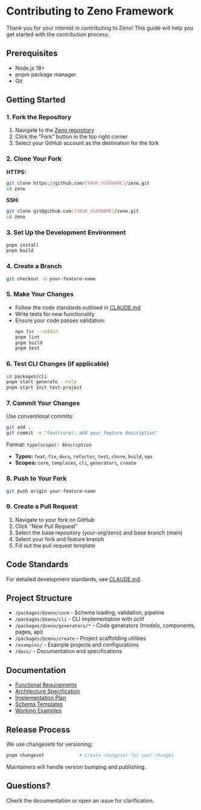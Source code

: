 # Contributing to Zeno Framework

Thank you for your interest in contributing to Zeno! This guide will help you get started with the contribution process.

## Prerequisites

- Node.js 18+
- pnpm package manager
- Git

## Getting Started

### 1. Fork the Repository

1. Navigate to the [Zeno repository](https://github.com/TandemCreativeDev/zeno)
2. Click the "Fork" button in the top right corner
3. Select your GitHub account as the destination for the fork

### 2. Clone Your Fork

**HTTPS:**

```bash
git clone https://github.com/[YOUR_USERNAME]/zeno.git
cd zeno
```

**SSH:**

```bash
git clone git@github.com:[YOUR_USERNAME]/zeno.git
cd zeno
```

### 3. Set Up the Development Environment

```bash
pnpm install
pnpm build
```

### 4. Create a Branch

```bash
git checkout -b your-feature-name
```

### 5. Make Your Changes

- Follow the code standards outlined in [CLAUDE.md](CLAUDE.md)
- Write tests for new functionality
- Ensure your code passes validation:
  ```bash
  npx tsc --noEmit
  pnpm lint
  pnpm build
  pnpm test
  ```

### 6. Test CLI Changes (if applicable)

```bash
cd packages/cli
pnpm start generate --help
pnpm start init test-project
```

### 7. Commit Your Changes

Use conventional commits:

```bash
git add .
git commit -m "feat(core): add your feature description"
```

Format: `type(scope): description`

- **Types:** `feat`, `fix`, `docs`, `refactor`, `test`, `chore`, `build`, `ops`
- **Scopes:** `core`, `templates`, `cli`, `generators`, `create`

### 8. Push to Your Fork

```bash
git push origin your-feature-name
```

### 9. Create a Pull Request

1. Navigate to your fork on GitHub
2. Click "New Pull Request"
3. Select the base repository (your-org/zeno) and base branch (main)
4. Select your fork and feature branch
5. Fill out the pull request template

## Code Standards

For detailed development standards, see [CLAUDE.md](CLAUDE.md).

## Project Structure

- `/packages/@zeno/core` - Schema loading, validation, pipeline
- `/packages/@zeno/cli` - CLI implementation with oclif
- `/packages/@zeno/generators/*` - Code generators (models, components, pages, api)
- `/packages/@zeno/create` - Project scaffolding utilities
- `/examples/` - Example projects and configurations
- `/docs/` - Documentation and specifications

## Documentation

- [Functional Requirements](docs/REQUIREMENTS.md)
- [Architecture Specification](docs/ARCHITECTURE.md)
- [Implementation Plan](docs/PLAN.md)
- [Schema Templates](docs/templates/)
- [Working Examples](docs/examples/)

## Release Process

We use changesets for versioning:

```bash
pnpm changeset             # Create changeset for your changes
```

Maintainers will handle version bumping and publishing.

## Questions?

Check the documentation or open an issue for clarification.

